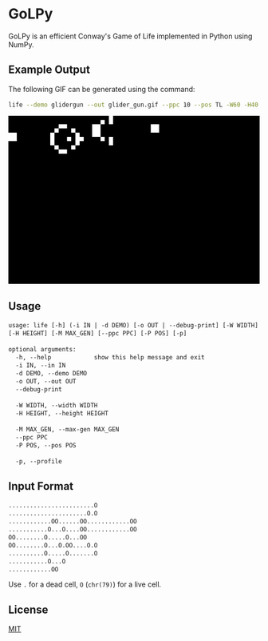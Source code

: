 # GoLPy
GoLPy is an efficient Conway's Game of Life implemented in Python using NumPy.

## Example Output
The following GIF can be generated using the command:
```sh
life --demo glidergun --out glider_gun.gif --ppc 10 --pos TL -W60 -H40
```

![The Gosper Glider Gun](glider_gun.gif)

## Usage
```
usage: life [-h] (-i IN | -d DEMO) [-o OUT | --debug-print] [-W WIDTH] [-H HEIGHT] [-M MAX_GEN] [--ppc PPC] [-P POS] [-p]

optional arguments:
  -h, --help            show this help message and exit
  -i IN, --in IN
  -d DEMO, --demo DEMO
  -o OUT, --out OUT
  --debug-print

  -W WIDTH, --width WIDTH
  -H HEIGHT, --height HEIGHT

  -M MAX_GEN, --max-gen MAX_GEN
  --ppc PPC
  -P POS, --pos POS

  -p, --profile
```

## Input Format
```
........................O
......................O.O
............OO......OO............OO
...........O...O....OO............OO
OO........O.....O...OO
OO........O...O.OO....O.O
..........O.....O.......O
...........O...O
............OO
```

Use `.` for a dead cell, `O` (`chr(79)`) for a live cell.

## License
[MIT](LICENSE)
